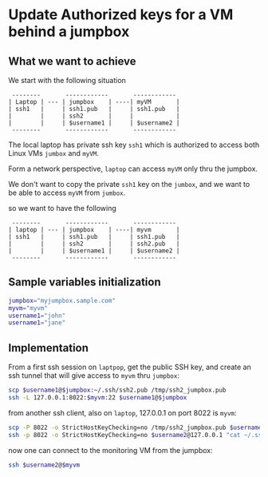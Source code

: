 # Update Authorized keys for a VM behind a jumpbox

## What we want to achieve 

We start with the following situation
```
 --------       ------------       ------------
| Laptop | --- | jumpbox    | ----| myVM       |
| ssh1   |     | ssh1.pub   |     | ssh1.pub   |
|        |     | ssh2       |     |            |
|        |     | $username1 |     | $username2 |
 --------       ------------       ------------
```

The local laptop has private ssh key `ssh1` which is authorized to access both Linux VMs `jumbox` and `myVM`.

Form a network perspective, `laptop` can access `myVM` only thru the jumpbox.

We don't want to copy the private `ssh1` key on the `jumbox`, and we want to be able to access `myVM` from `jumbox`.

so we want to have the following

```
 --------       ------------       ------------
| laptop | --- | jumpbox    | ----| myvm       |
| ssh1   |     | ssh1.pub   |     | ssh1.pub   |
|        |     | ssh2       |     | ssh2.pub   |
|        |     | $username1 |     | $username2 |
 --------       ------------       ------------
```

## Sample variables initialization

```bash
jumpbox="myjumpbox.sample.com"
myvm="myvm"
username1="john"
username1="jane"
```

## Implementation

From a first ssh session on `laptpop`, get the public SSH key, and create an ssh tunnel that will give access to `myvm` thru `jumpbox`:

```bash
scp $username1@$jumpbox:~/.ssh/ssh2.pub /tmp/ssh2_jumpbox.pub
ssh -L 127.0.0.1:8022:$myvm:22 $username1@$jumpbox
```

from another ssh client, also on `laptop`, 127.0.0.1 on port 8022 is `myvm`:

```bash
scp -P 8022 -o StrictHostKeyChecking=no /tmp/ssh2_jumpbox.pub $username2@127.0.0.1:~/.ssh/ssh2_jumpbox.pub
ssh -p 8022 -o StrictHostKeyChecking=no $username2@127.0.0.1 "cat ~/.ssh/ssh2_jumpbox.pub >> ~/.ssh/authorized_keys"
```

now one can connect to the monitoring VM from the jumpbox:

```bash
ssh $username2@$myvm
```
